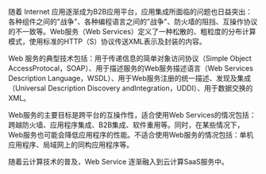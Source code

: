 
随着 Internet 应用逐渐成为B2B应用平台，应用集成所面临的问题也日益突出：各种组件之间的"战争"、各种编程语言之间的"战争"、防火墙的阻挡、互操作协议的不一致等。Web服务（Web Services）定义了一种松散的、粗粒度的分布计算模式，使用标准的HTTP（S）协议传送XML表示及封装的内容。

Web 服务的典型技术包括：用于传递信息的简单对象访问协议（Simple Object AccessProtocal，SOAP）、用于描述服务的Web服务描述语言（Web Services
Description Language，WSDL）、用于Web服务注册的统一描述、发现及集成（Universal Description Discovery andIntegration，UDDI）、用于数据交换的XML。

Web服务的主要目标是跨平台的互操作性，适合使用Web Services的情况包括：跨越防火墙、应用程序集成、B2B集成、软件重用等。同时，在某些情况下，Web服务也可能会降低应用程序的性能。不适合使用Web服务的情况包括：单机应用程序、局域网上的同构应用程序等。

随着云计算技术的普及，Web Service 逐渐融入到云计算SaaS服务中。
